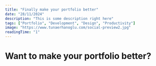 ```yaml
---
title: "Finally make your portfolio better"
date: "28/11/2024"
description: "This is some description right here"
tags: ["Portfolio", "Development", "Design", "Productivity"]
image: "https://www.tunaerhanoglu.com/social-preview2.jpg"
readingTime: "1"
---
```


# Want to make your portfolio better?


